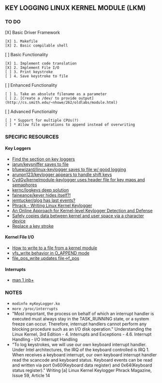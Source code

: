 ## KEY LOGGING LINUX KERNEL MODULE (LKM)

### TO DO
[X] Basic Driver Framework

    [X] 1. Makefile    
    [X] 2. Basic compilable shell
    
[ ] Basic Functionality

    [X] 1. Implement code translation
    [X] 2. Implement File I/O
    [ ] 3. Print keystroke
    [ ] 4. Save keystroke to file
    
[ ] Enhanced Functionality

    [ ] 1. Take an absolute filename as a parameter
    [ ] 2. [Create a /dev/ to provide output](http://cs.smith.edu/~nhowe/262/oldlabs/module.html)
    
[ ] Advanced Functionality

    [ ] * Support for multiple CPUs(?)
    [ ] * Allow file operations to append instead of overwriting

### SPECIFIC RESOURCES

#### Key Loggers

- [Find the section on key loggers](derekmolloy.ie/writing-a-linux-kernel-module-part-1-introduction/)
- [jarun/keysniffer saves to file](https://github.com/jarun/keysniffer/blob/master/keysniffer.c)
- [b1uewizard/linux-keylogger saves to file w/ good logging](https://github.com/b1uewizard/linux-keylogger/blob/master/kb.c)
- [arunpn123/keylogger appears to handle shift keys](https://github.com/arunpn123/keylogger/blob/master/keylogger.c)
- [CydGy/kernelmodule-keylogger uses header file for key maps and semaphores](https://github.com/CydGy/kernelmodule-keylogger/blob/master/keylogger.c)
- [kernc/logkeys deep solution](https://github.com/kernc/logkeys)
- [faineance/keyer hides itself?!](https://github.com/faineance/keyer)
- [jemtucker/qlog has last events?](https://github.com/jemtucker/qlog/blob/master/src/keylogger.c)
- [Phrack - Writing Linux Kernel Keylogger](http://phrack.org/issues/59/14.html)
- [An Online Approach for Kernel-level Keylogger Detection and Defense](https://pdfs.semanticscholar.org/37ea/54247bb3bedd356f5171ee5f8e1a83662dfc.pdf)
- [Safely copies data between kernel and user space via a character device](https://0x00sec.org/t/linux-keylogger-and-notification-chains/4566)
- [Replace a key stroke](https://stackoverflow.com/questions/33836541/linux-kernel-how-to-capture-a-key-press-and-replace-it-with-another-key)

#### Kernel File I/O

- [How to write to a file from a kernel module](http://krishnamohanlinux.blogspot.com/2013/12/how-to-write-to-file-from-kernel-module.html)
- [vfs_write behavior in O_APPEND mode](https://stackoverflow.com/questions/35451081/linux-kernel-is-vfs-write-thread-safe)
- [file_pos_write updates file->f_pos](https://elixir.bootlin.com/linux/latest/source/fs/read_write.c#L584)

#### Interrupts

- [man 1 inb+](https://www.systutorials.com/docs/linux/man/1-inb/)

### NOTES

- ```modinfo myKeyLogger.ko```
- ```more /proc/interrupts```
- "Most important, the process on behalf of which an interrupt handler is executed must always stay in the TASK_RUNNING state, or a system freeze can occur. Therefore, interrupt handlers cannot perform any blocking procedure such as an I/O disk operation." Understanding the Linux Kernel, 3rd Edition - 4. Interrupts and Exceptions - 4.6. Interrupt Handling - I/O Interrupt Handling
- "To log keystrokes, we will use our own keyboard interrupt handler.  Under Intel architectures, the IRQ of the keyboard controlled is IRQ 1.  When receives a keyboard interrupt, our own keyboard interrupt handler read the scancode and keyboard status.  Keyboard events can be read and written via port 0x60(Keyboard data register) and 0x64(Keyboard status register)." Writing [a] Linux Kernel Keylogger 
Phrack Magazine, Issue 59, Article 14
